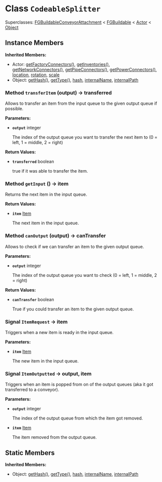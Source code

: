# Class <code>CodeableSplitter</code>

Superclasses: <a href="FGBuildableConveyorAttachment.md">FGBuildableConveyorAttachment</a> < <a href="FGBuildable.md">FGBuildable</a> < <a href="Actor.md">Actor</a> < <a href="Object.md">Object</a>


## Instance Members
<b>Inherited Members:</b>
- Actor: <a href="Actor.md#getFactoryConnectors">getFactoryConnectors()</a>, <a href="Actor.md#getInventories">getInventories()</a>, <a href="Actor.md#getNetworkConnectors">getNetworkConnectors()</a>, <a href="Actor.md#getPipeConnectors">getPipeConnectors()</a>, <a href="Actor.md#getPowerConnectors">getPowerConnectors()</a>, <a href="Actor.md#location">location</a>, <a href="Actor.md#rotation">rotation</a>, <a href="Actor.md#scale">scale</a>
- Object: <a href="Object.md#getHash">getHash()</a>, <a href="Object.md#getType">getType()</a>, <a href="Object.md#hash">hash</a>, <a href="Object.md#internalName">internalName</a>, <a href="Object.md#internalPath">internalPath</a>
### Method <code>transferItem</code> (output) → transferred
Allows to transfer an item from the input queue to the given output queue if possible.

<b>Parameters:</b>

- <code><b>output</b></code> integer

  The index of the output queue you want to transfer the next item to (0 = left, 1 = middle, 2 = right)

<b>Return Values:</b>

- <code><b>transferred</b></code> boolean

  true if it was able to transfer the item.
### Method <code>getInput</code> () → item
Returns the next item in the input queue.


<b>Return Values:</b>

- <code><b>item</b></code> <a href="../structs/Item.md">Item</a>

  The next item in the input queue.
### Method <code>canOutput</code> (output) → canTransfer
Allows to check if we can transfer an item to the given output queue.

<b>Parameters:</b>

- <code><b>output</b></code> integer

  The index of the output queue you want to check (0 = left, 1 = middle, 2 = right)

<b>Return Values:</b>

- <code><b>canTransfer</b></code> boolean

  True if you could transfer an item to the given output queue.
### Signal <code>ItemRequest</code> → item
Triggers when a new item is ready in the input queue.

<b>Parameters:</b>

- <code><b>item</b></code> <a href="../structs/Item.md">Item</a>

  The new item in the input queue.
### Signal <code>ItemOutputted</code> → output, item
Triggers when an item is popped from on of the output queues (aka it got transferred to a conveyor).

<b>Parameters:</b>

- <code><b>output</b></code> integer

  The index of the output queue from which the item got removed.
- <code><b>item</b></code> <a href="../structs/Item.md">Item</a>

  The item removed from the output queue.
## Static Members
<b>Inherited Members:</b>
- Object: <a href="Object.md#getHash">getHash()</a>, <a href="Object.md#getType">getType()</a>, <a href="Object.md#hash">hash</a>, <a href="Object.md#internalName">internalName</a>, <a href="Object.md#internalPath">internalPath</a>
